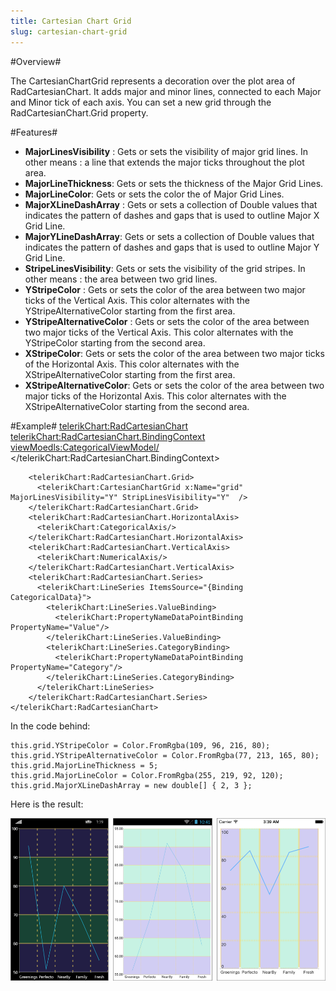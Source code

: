 ```yaml
---
title: Cartesian Chart Grid
slug: cartesian-chart-grid
---
```


#Overview#

The CartesianChartGrid represents a decoration over the plot area of RadCartesianChart. It adds major and minor lines, connected to each Major and Minor tick of each axis. You can set a new grid through the RadCartesianChart.Grid property.

#Features#

- **MajorLinesVisibility** : Gets or sets the visibility of major grid lines. In other means : a line that extends the major ticks throughout the plot area.
- **MajorLineThickness**: Gets or sets the thickness of the Major Grid Lines.
- **MajorLineColor**: Gets or sets the color the of Major Grid Lines.
- **MajorXLineDashArray** : Gets or sets a collection of Double values that indicates the pattern of dashes and gaps that is used to outline Major X Grid Line.
- **MajorYLineDashArray**: Gets or sets a collection of Double values that indicates the pattern of dashes and gaps that is used to outline Major Y Grid Line.
- **StripeLinesVisibility**:  Gets or sets the visibility of the grid stripes. In other means : the area between two grid lines.
- **YStripeColor** : Gets or sets the color of the area between two major ticks of the Vertical Axis. This color alternates with the YStripeAlternativeColor starting from the first area.
- **YStripeAlternativeColor** : Gets or sets the color of the area between two major ticks of the Vertical Axis. This color alternates with the YStripeColor starting from the second area.
- **XStripeColor**: Gets or sets the color of the area between two major ticks of the Horizontal Axis. This color alternates with the XStripeAlternativeColor starting from the first area.
- **XStripeAlternativeColor**: Gets or sets the color of the area between two major ticks of the Horizontal Axis. This color alternates with the XStripeAlternativeColor starting from the second area.

#Example#
    <telerikChart:RadCartesianChart>
	    <telerikChart:RadCartesianChart.BindingContext>
	      <viewMoedls:CategoricalViewModel/>
	    </telerikChart:RadCartesianChart.BindingContext>
	
	    <telerikChart:RadCartesianChart.Grid>
	      <telerikChart:CartesianChartGrid x:Name="grid"  MajorLinesVisibility="Y" StripLinesVisibility="Y"  />
	    </telerikChart:RadCartesianChart.Grid>
	    <telerikChart:RadCartesianChart.HorizontalAxis>
	      <telerikChart:CategoricalAxis/>
	    </telerikChart:RadCartesianChart.HorizontalAxis>
	    <telerikChart:RadCartesianChart.VerticalAxis>
	      <telerikChart:NumericalAxis/>
	    </telerikChart:RadCartesianChart.VerticalAxis>
	    <telerikChart:RadCartesianChart.Series>
	      <telerikChart:LineSeries ItemsSource="{Binding CategoricalData}">
	        <telerikChart:LineSeries.ValueBinding>
	          <telerikChart:PropertyNameDataPointBinding PropertyName="Value"/>
	        </telerikChart:LineSeries.ValueBinding>
	        <telerikChart:LineSeries.CategoryBinding>
	          <telerikChart:PropertyNameDataPointBinding PropertyName="Category"/>
	        </telerikChart:LineSeries.CategoryBinding>
	      </telerikChart:LineSeries>
	    </telerikChart:RadCartesianChart.Series>
    </telerikChart:RadCartesianChart>

In the code behind:

	this.grid.YStripeColor = Color.FromRgba(109, 96, 216, 80);
	this.grid.YStripeAlternativeColor = Color.FromRgba(77, 213, 165, 80);
	this.grid.MajorLineThickness = 5;
	this.grid.MajorLineColor = Color.FromRgba(255, 219, 92, 120);
	this.grid.MajorXLineDashArray = new double[] { 2, 3 };


Here is the result:

![Chart Grid](chart-grid-example.png)